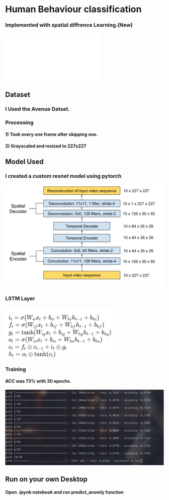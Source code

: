 # Human Behaviour classification
### Implemented with spatial diffrence Learning.(New)
![Paper](1701.01546.pdf)
## Dataset
### I Used the Avenue Datset.
### Processing
#### 1) Took every one frame after skipping one.
#### 2) Grayscaled and resized to 227x227

## Model Used
### I created a custom resnet model using pytorch
![Model](images/model.png)
### LSTM Layer
![lstm](images/lstm.png)
### Training
#### ACC was 73% with 30 epochs.
![train](images/train.png)
## Run on your own Desktop
#### Open .ipynb notebook and run predict_anomly function
